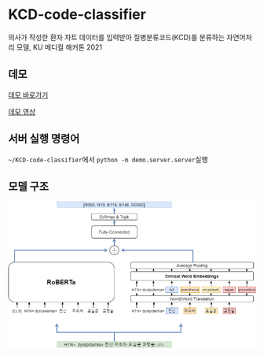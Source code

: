 # KCD-code-classifier
의사가 작성한 환자 차트 데이터를 입력받아 질병분류코드(KCD)를 분류하는 자연어처리 모델, KU 메디컬 해커톤 2021

## 데모
[데모 바로가기](http://203.252.166.40:3000/)


[데모 영상](https://www.youtube.com/watch?v=5u6J5xErUPs&ab_channel=Yoon%27sProgramming)


## 서버 실행 명령어
`~/KCD-code-classifier`에서 `python -m demo.server.server`실행

## 모델 구조
![alt text](https://github.com/MattYoon/KCD-code-classifier/blob/main/model.jpg?raw=true)
